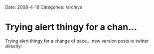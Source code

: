 Date: 2008-4-16
Categories: /archive

# Trying alert thingy for a chan...

Trying alert thingy for a change of pace... new version posts to twitter directly!
